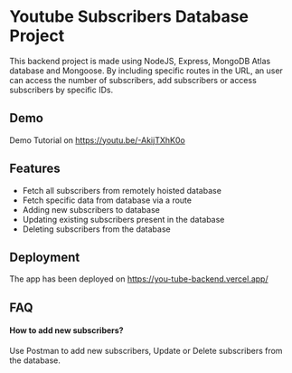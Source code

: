 # Youtube Subscribers Database Project

This backend project is made using NodeJS, Express, MongoDB Atlas database and Mongoose.
By including specific routes in the URL, an user can access the number of subscribers, add subscribers or access subscribers by specific IDs.

## Demo
Demo Tutorial on https://youtu.be/-AkijTXhK0o

## Features

- Fetch all subscribers from remotely hoisted database
- Fetch specific data from database via a route
- Adding new subscribers to database
- Updating existing subscribers present in the database
- Deleting subscribers from the database 

## Deployment

The app has been deployed on 
https://you-tube-backend.vercel.app/


## FAQ

#### How to add new subscribers?

Use Postman to add new subscribers, Update or Delete subscribers from the database.
